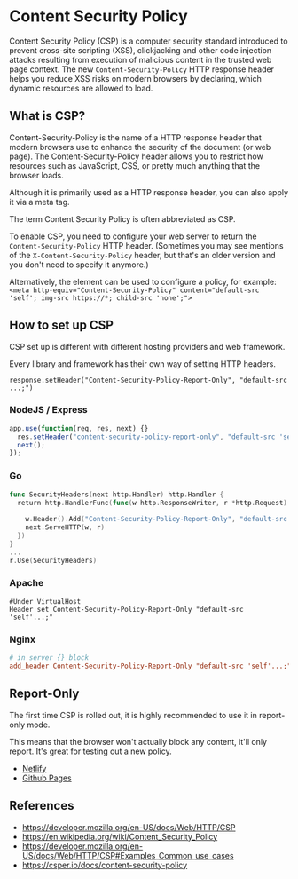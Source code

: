 # Content Security Policy

Content Security Policy (CSP) is a computer security standard introduced to prevent cross-site scripting (XSS), clickjacking and other code injection attacks resulting from execution of malicious content in the trusted web page context. The new `Content-Security-Policy` HTTP response header helps you reduce XSS risks on modern browsers by declaring, which dynamic resources are allowed to load.

## What is CSP?

Content-Security-Policy is the name of a HTTP response header that modern browsers use to enhance the security of the document (or web page). The Content-Security-Policy header allows you to restrict how resources such as JavaScript, CSS, or pretty much anything that the browser loads.

Although it is primarily used as a HTTP response header, you can also apply it via a meta tag.

The term Content Security Policy is often abbreviated as CSP.

To enable CSP, you need to configure your web server to return the `Content-Security-Policy` HTTP header. (Sometimes you may see mentions of the `X-Content-Security-Policy` header, but that's an older version and you don't need to specify it anymore.)

Alternatively, the <meta> element can be used to configure a policy, for example: `<meta http-equiv="Content-Security-Policy" content="default-src 'self'; img-src https://*; child-src 'none';">`

## How to set up CSP

CSP set up is different with different hosting providers and web framework.

Every library and framework has their own way of setting HTTP headers.

```
response.setHeader("Content-Security-Policy-Report-Only", "default-src ...;")
```

### NodeJS / Express

```javascript
app.use(function(req, res, next) {}
  res.setHeader("content-security-policy-report-only", "default-src 'self'; script-src 'self' 'report-sample'; style-src 'self' 'report-sample'; base-uri 'none'; object-src 'none'; report-uri https://5e52f4c893efcda6a7d40460.endpoint.csper.io")
  next();
});

```

### Go

```go
func SecurityHeaders(next http.Handler) http.Handler {
  return http.HandlerFunc(func(w http.ResponseWriter, r *http.Request) {
​
    w.Header().Add("Content-Security-Policy-Report-Only", "default-src ...;")
    next.ServeHTTP(w, r)
  })
}
...
r.Use(SecurityHeaders)

```

### Apache

```htaccess
#Under VirtualHost
Header set Content-Security-Policy-Report-Only "default-src 'self'...;"

```

### Nginx

```nginx.conf
# in server {} block
add_header Content-Security-Policy-Report-Only "default-src 'self'...;";
```

## Report-Only

The first time CSP is rolled out, it is highly recommended to use it in report-only mode.

This means that the browser won't actually block any content, it'll only report. It's great for testing out a new policy.

- [Netlify](https://content-security-policy.com/examples/netlify/)
- [Github Pages](https://github.blog/2016-04-12-githubs-csp-journey/)

## References

- https://developer.mozilla.org/en-US/docs/Web/HTTP/CSP
- https://en.wikipedia.org/wiki/Content_Security_Policy
- https://developer.mozilla.org/en-US/docs/Web/HTTP/CSP#Examples_Common_use_cases
- https://csper.io/docs/content-security-policy
